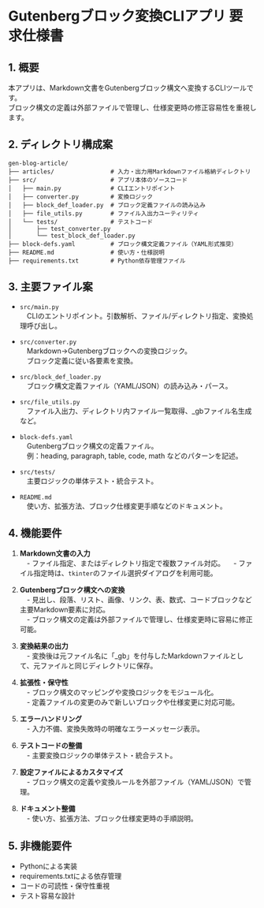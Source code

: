# Gutenbergブロック変換CLIアプリ 要求仕様書

## 1. 概要

本アプリは、Markdown文書をGutenbergブロック構文へ変換するCLIツールです。  
ブロック構文の定義は外部ファイルで管理し、仕様変更時の修正容易性を重視します。



## 2. ディレクトリ構成案

```
gen-blog-article/
├── articles/                # 入力・出力用Markdownファイル格納ディレクトリ
├── src/                     # アプリ本体のソースコード
│   ├── main.py              # CLIエントリポイント
│   ├── converter.py         # 変換ロジック
│   ├── block_def_loader.py  # ブロック定義ファイルの読み込み
│   ├── file_utils.py        # ファイル入出力ユーティリティ
│   └── tests/               # テストコード
│       ├── test_converter.py
│       └── test_block_def_loader.py
├── block-defs.yaml          # ブロック構文定義ファイル（YAML形式推奨）
├── README.md                # 使い方・仕様説明
├── requirements.txt         # Python依存管理ファイル
```



## 3. 主要ファイル案

- `src/main.py`  
 CLIのエントリポイント。引数解析、ファイル/ディレクトリ指定、変換処理呼び出し。

- `src/converter.py`  
 Markdown→Gutenbergブロックへの変換ロジック。  
 ブロック定義に従い各要素を変換。

- `src/block_def_loader.py`  
 ブロック構文定義ファイル（YAML/JSON）の読み込み・パース。

- `src/file_utils.py`  
 ファイル入出力、ディレクトリ内ファイル一覧取得、_gbファイル名生成など。

- `block-defs.yaml`  
 Gutenbergブロック構文の定義ファイル。  
 例：heading, paragraph, table, code, math などのパターンを記述。

- `src/tests/`  
 主要ロジックの単体テスト・統合テスト。

- `README.md`  
 使い方、拡張方法、ブロック仕様変更手順などのドキュメント。



## 4. 機能要件

1. **Markdown文書の入力**  
 - ファイル指定、またはディレクトリ指定で複数ファイル対応。
 - ファイル指定時は、`tkinter`のファイル選択ダイアログを利用可能。

2. **Gutenbergブロック構文への変換**  
 - 見出し、段落、リスト、画像、リンク、表、数式、コードブロックなど主要Markdown要素に対応。  
 - ブロック構文の定義は外部ファイルで管理し、仕様変更時に容易に修正可能。

3. **変換結果の出力**  
 - 変換後は元ファイル名に「_gb」を付与したMarkdownファイルとして、元ファイルと同じディレクトリに保存。

4. **拡張性・保守性**  
 - ブロック構文のマッピングや変換ロジックをモジュール化。  
 - 定義ファイルの変更のみで新しいブロックや仕様変更に対応可能。

5. **エラーハンドリング**  
 - 入力不備、変換失敗時の明確なエラーメッセージ表示。

6. **テストコードの整備**  
 - 主要変換ロジックの単体テスト・統合テスト。

7. **設定ファイルによるカスタマイズ**  
 - ブロック構文の定義や変換ルールを外部ファイル（YAML/JSON）で管理。

8. **ドキュメント整備**  
 - 使い方、拡張方法、ブロック仕様変更時の手順説明。



## 5. 非機能要件

- Pythonによる実装
- requirements.txtによる依存管理
- コードの可読性・保守性重視
- テスト容易な設計


